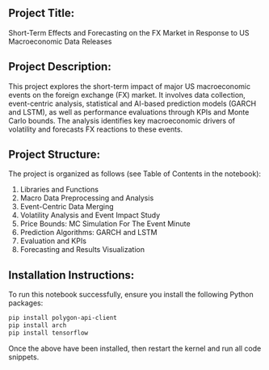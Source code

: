 Project Title:
---------------
Short-Term Effects and Forecasting on the FX Market in Response to US Macroeconomic Data Releases

Project Description:
--------------------
This project explores the short-term impact of major US macroeconomic events on the foreign exchange (FX) market. It involves data collection, event-centric analysis, statistical and AI-based prediction models (GARCH and LSTM), as well as performance evaluations through KPIs and Monte Carlo bounds. The analysis identifies key macroeconomic drivers of volatility and forecasts FX reactions to these events.

Project Structure:
------------------
The project is organized as follows (see Table of Contents in the notebook):
1. Libraries and Functions
2. Macro Data Preprocessing and Analysis
3. Event-Centric Data Merging
4. Volatility Analysis and Event Impact Study
5. Price Bounds: MC Simulation For The Event Minute
6. Prediction Algorithms: GARCH and LSTM
7. Evaluation and KPIs
8. Forecasting and Results Visualization

Installation Instructions:
--------------------------
To run this notebook successfully, ensure you install the following Python packages:

```bash
pip install polygon-api-client
pip install arch
pip install tensorflow
```

Once the above have been installed, then restart the kernel and run all code snippets. 
